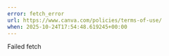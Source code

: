 ```yaml
---
error: fetch_error
url: https://www.canva.com/policies/terms-of-use/
when: 2025-10-24T17:54:48.619245+00:00
---
```


Failed fetch
